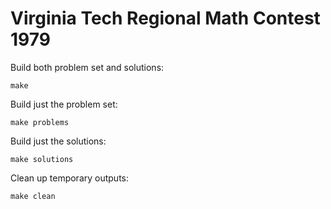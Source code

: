 # Virginia Tech Regional Math Contest 1979

Build both problem set and solutions:

```
make
```

Build just the problem set:

```
make problems
```

Build just the solutions:

```
make solutions
```

Clean up temporary outputs:

```
make clean
```
